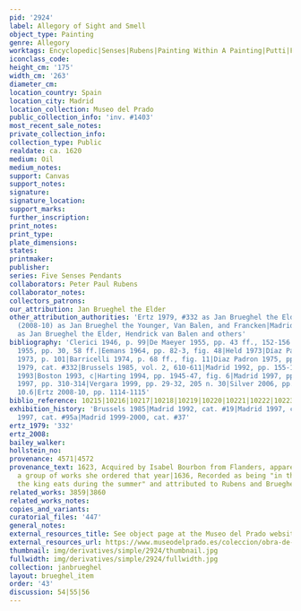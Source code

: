 ```yaml
---
pid: '2924'
label: Allegory of Sight and Smell
object_type: Painting
genre: Allegory
worktags: Encyclopedic|Senses|Rubens|Painting Within A Painting|Putti|Flowers|Globe|Sculpture
iconclass_code:
height_cm: '175'
width_cm: '263'
diameter_cm:
location_country: Spain
location_city: Madrid
location_collection: Museo del Prado
public_collection_info: 'inv. #1403'
most_recent_sale_notes:
private_collection_info:
collection_type: Public
realdate: ca. 1620
medium: Oil
medium_notes:
support: Canvas
support_notes:
signature:
signature_location:
support_marks:
further_inscription:
print_notes:
print_type:
plate_dimensions:
states:
printmaker:
publisher:
series: Five Senses Pendants
collaborators: Peter Paul Rubens
collaborator_notes:
collectors_patrons:
our_attribution: Jan Brueghel the Elder
other_attribution_authorities: 'Ertz 1979, #332 as Jan Brueghel the Elder and studio|Ertz
  (2008-10) as Jan Brueghel the Younger, Van Balen, and Francken|Madrid 1999-2000
  as Jan Brueghel the Elder, Hendrick van Balen and others'
bibliography: 'Clerici 1946, p. 99|De Maeyer 1955, pp. 43 ff., 152-156|Speth-Holterhoff
  1955, pp. 30, 58 ff.|Eemans 1964, pp. 82-3, fig. 48|Held 1973|Díaz Padrón  & Recchiuto
  1973, p. 101|Barricelli 1974, p. 68 ff., fig. 11|Diaz Padron 1975, pp. 61-63|Ertz
  1979, cat. #332|Brussels 1985, vol. 2, 610-611|Madrid 1992, pp. 155-175|Schwartz
  1993|Boston 1993, c|Harting 1994, pp. 1945-47, fig. 6|Madrid 1997, pp. 144-146|Essen/Vienna
  1997, pp. 310-314|Vergara 1999, pp. 29-32, 205 n. 30|Silver 2006, pp. 215-16, fig.
  10.6|Ertz 2008-10, pp. 1114-1115'
biblio_reference: 10215|10216|10217|10218|10219|10220|10221|10222|10223|10224|10225|10226|10227|10228|10229
exhibition_history: 'Brussels 1985|Madrid 1992, cat. #19|Madrid 1997, cat. #IV.6|Essen/Vienna
  1997, cat. #95a|Madrid 1999-2000, cat. #37'
ertz_1979: '332'
ertz_2008:
bailey_walker:
hollstein_no:
provenance: 4571|4572
provenance_text: 1623, Acquired by Isabel Bourbon from Flanders, apparently part of
  a group of works she ordered that year|1636, Recorded as being "in the room where
  the king eats during the summer" and attributed to Rubens and Brueghel
related_works: 3859|3860
related_works_notes:
copies_and_variants:
curatorial_files: '447'
general_notes:
external_resources_title: See object page at the Museo del Prado website
external_resources_url: https://www.museodelprado.es/coleccion/obra-de-arte/la-vista-y-el-olfato/7d17d2b5-67f0-4072-ad61-c3741bb3b055
thumbnail: img/derivatives/simple/2924/thumbnail.jpg
fullwidth: img/derivatives/simple/2924/fullwidth.jpg
collection: janbrueghel
layout: brueghel_item
order: '43'
discussion: 54|55|56
---
```

